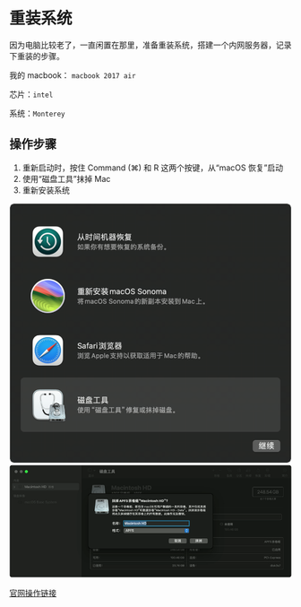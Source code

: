 # 重装系统

因为电脑比较老了，一直闲置在那里，准备重装系统，搭建一个内网服务器，记录下重装的步骤。

我的 macbook： `macbook 2017 air`

芯片：`intel`

系统：`Monterey`

## 操作步骤

1. 重新启动时，按住 Command (⌘) 和 R 这两个按键，从“macOS 恢复”启动
2. 使用“磁盘工具”抹掉 Mac
3. 重新安装系统

![alt text](../../assets/pasted-file-image-20.png)
![alt text](../../assets/pasted-file-image-21.png)

[官网操作链接](https://support.apple.com/zh-cn/102639)
